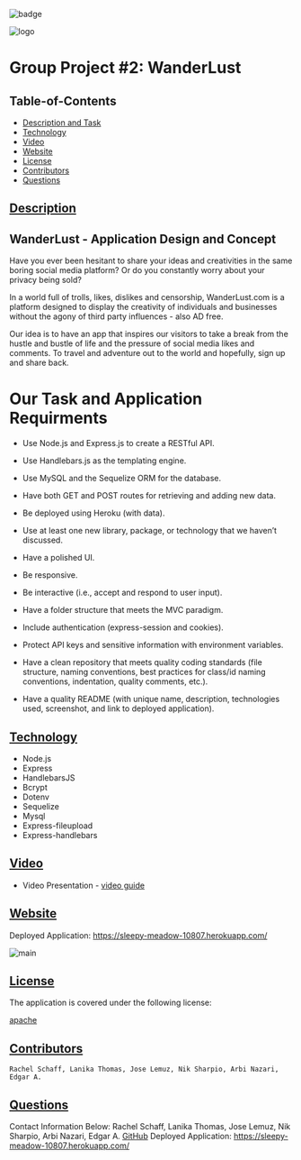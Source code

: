 ![badge](https://img.shields.io/badge/license-apache-blue)

![logo](https://user-images.githubusercontent.com/95839411/160957921-8c8485de-d5ff-41d2-874a-e9c18def966a.png)

# Group Project #2: WanderLust

  ## Table-of-Contents
  * [Description and Task](#description)
  * [Technology](#technology)
  * [Video](#video)
  * [Website](#table-of-contents)
  * [License](#license)   
  * [Contributors](#Contributors)
  * [Questions](#questions)


 ## [Description](#table-of-contents)
 
 ## WanderLust - Application Design and Concept

 Have you ever been hesitant to share your ideas and creativities in the same boring 
 social media platform? Or do you constantly worry about your privacy being sold?

 In a world full of trolls, likes, dislikes and censorship, WanderLust.com is a platform
 designed to display the creativity of individuals and businesses without the agony
 of third party influences - also AD free.

 Our idea is to have an app that inspires our visitors to take a break from the hustle and 
 bustle of life and the pressure of social media likes and comments. To travel and 
 adventure out to the world and hopefully, sign up and share back.

 # Our Task and Application Requirments

  - Use Node.js and Express.js to create a RESTful API.

  - Use Handlebars.js as the templating engine.

  - Use MySQL and the Sequelize ORM for the database.

  - Have both GET and POST routes for retrieving and adding new data.

  - Be deployed using Heroku (with data).

  - Use at least one new library, package, or technology that we haven’t discussed.

  - Have a polished UI.

  - Be responsive.

  - Be interactive (i.e., accept and respond to user input).

  - Have a folder structure that meets the MVC paradigm.

  - Include authentication (express-session and cookies).

  - Protect API keys and sensitive information with environment variables.

  - Have a clean repository that meets quality coding standards (file structure, naming conventions, best practices for class/id naming conventions,      indentation, quality comments, etc.).

  - Have a quality README (with unique name, description, technologies used, screenshot, and link to deployed application).

 ## [Technology](#technology)

  - Node.js
  - Express
  - HandlebarsJS
  - Bcrypt
  - Dotenv
  - Sequelize
  - Mysql
  - Express-fileupload
  - Express-handlebars

  ## [Video](#table-of-contents)
  - Video Presentation - [video guide](https://www.awesomescreenshot.com/video/8212028?key=c7bd96a5e6b4bb979d54ddb8934fc0b9)

  ## [Website](#table-of-contents)
  Deployed Application: https://sleepy-meadow-10807.herokuapp.com/
  
  ![main](https://user-images.githubusercontent.com/95839411/162623640-ef0618ae-6a04-44a7-b3c0-f3ae4b2467da.jpg)
  
  ## [License](#table-of-contents)
  The application is covered under the following license:
  
  [apache](https://choosealicense.com/licenses/apache)
    
    
  ## [Contributors](#table-of-contents)
  
    Rachel Schaff, Lanika Thomas, Jose Lemuz, Nik Sharpio, Arbi Nazari, Edgar A. 
    
  ## [Questions](#table-of-contents)
  Contact Information Below:
  Rachel Schaff, Lanika Thomas, Jose Lemuz, Nik Sharpio, Arbi Nazari, Edgar A. 
  [GitHub](https://github.com/ArbiNazari/WanderLust)
  Deployed Application: https://sleepy-meadow-10807.herokuapp.com/

